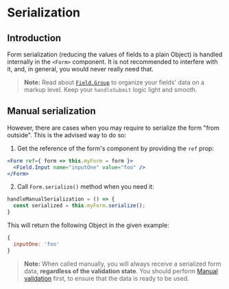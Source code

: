 # Serialization

## Introduction
Form serialization (reducing the values of fields to a plain Object) is handled internally in the `<Form>` component. It is not recommended to interfere with it, and, in general, you would never really need that.

> **Note:** Read about [`Field.Group`](./components/Field.Group.md) to organize your fields' data on a markup level. Keep your `handleSubmit` logic light and smooth.

## Manual serialization
However, there are cases when you may require to serialize the form "from outside". This is the advised way to do so:

1. Get the reference of the form's component by providing the `ref` prop:
```jsx
<Form ref={ form => this.myForm = form }>
  <Field.Input name="inputOne" value="foo" />
</Form>
```

2. Call `Form.serialize()` method when you need it:
```js
handleManualSerialization = () => {
  const serialized = this.myForm.serialize();
}
```

This will return the following Object in the given example:
```js
{
  inputOne: 'foo'
}
```

> **Note:** When called manually, you will always receive a serialized form data, **regardless of the validation state**. You should perform [Manual validation](./validation.md#manual-validation) first, to ensure that the data is ready to be used.